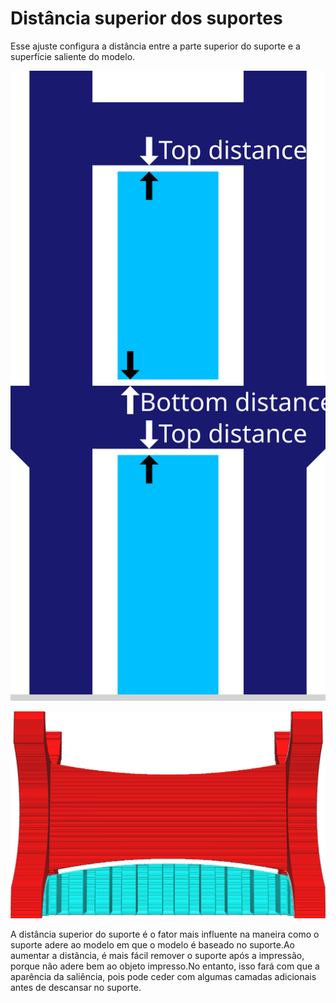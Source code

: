 Distância superior dos suportes
====
Esse ajuste configura a distância entre a parte superior do suporte e a superfície saliente do modelo.

![A distância superior entre o modelo azul escuro e o suporte azul claro](../images/support_top_bottom_distance.svg)

![Uma distância vertical é mantida entre o modelo e o suporte](../../../articles/images/support_z_distance.png)

A distância superior do suporte é o fator mais influente na maneira como o suporte adere ao modelo em que o modelo é baseado no suporte.Ao aumentar a distância, é mais fácil remover o suporte após a impressão, porque não adere bem ao objeto impresso.No entanto, isso fará com que a aparência da saliência, pois pode ceder com algumas camadas adicionais antes de descansar no suporte.